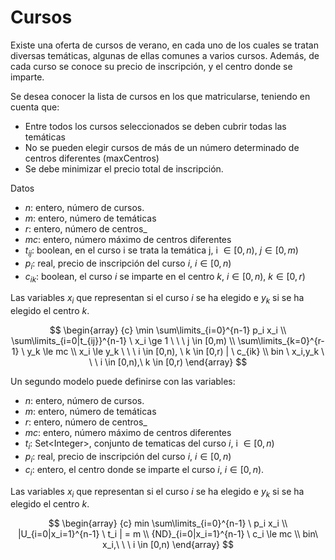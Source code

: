 # Cursos

Existe una oferta de cursos de verano, en cada uno de los cuales se tratan diversas temáticas, 
algunas de ellas comunes a varios cursos. Además, de cada curso se conoce su precio de inscripción, 
y el centro donde se imparte.  

Se desea conocer la lista de cursos en los que matricularse, teniendo en cuenta que: 

 - Entre todos los cursos seleccionados se deben cubrir todas las temáticas
 - No se pueden elegir cursos de más de un número determinado de centros diferentes (maxCentros)
 - Se debe minimizar el precio total de inscripción.

Datos

 - $n$: entero, número de cursos.
 - $m$: entero, número de temáticas
 - $r$: entero, número de centros_
 - $mc$: entero, número máximo de centros diferentes
 - $t_{ij}$: boolean, en el curso i se trata la temática j, i $\in [0,n)$, $j \in [0,m)$
 - $p_i$: real, precio de inscripción del curso $i$, $i \in [0,n)$
 - $c_{ik}$: boolean, el curso $i$ se imparte en el centro $k$, $i \in [0,n)$, $k \in [0,r)$

Las variables $x_i$ que representan si el curso $i$ se ha elegido e $y_k$ si se ha elegido el centro $k$.

$$
\begin{array} {c}
  \min \sum\limits_{i=0}^{n-1} p_i x_i  \\
  \sum\limits_{i=0|t_{ij}}^{n-1} \ x_i \ge 1 \ \ \  j \in [0,m) \\
  \sum\limits_{k=0}^{r-1} \ y_k \le mc \\
  x_i \le y_k  \ \ \ i \in [0,n), \ k \in [0,r) | \ c_{ik} \\
  bin \ x_i,y_k \ \ \ i \in [0,n),\ k \in [0,r)
 \end{array}
$$

Un segundo modelo puede definirse con las variables:

 - $n$: entero, número de cursos.
 - $m$: entero, número de temáticas
 - $r$: entero, número de centros_
 - $mc$: entero, número máximo de centros diferentes
 - $t_i$: Set\<Integer\>, conjunto de tematicas del curso $i$, i $\in [0,n)$
 - $p_i$: real, precio de inscripción del curso $i$, $i \in [0,n)$
 - $c_i$: entero, el centro donde se imparte el curso $i$, $i \in [0,n)$.

Las variables $x_i$ que representan si el curso $i$ se ha elegido e $y_k$ si se ha elegido el centro $k$.


$$
\begin{array} {c}
min \sum\limits_{i=0}^{n-1} \ p_i x_i \\
|U_{i=0|x_i=1}^{n-1} \ t_i | = m \\
{ND}_{i=0|x_i=1}^{n-1} \ c_i \le mc \\
bin\ x_i,\ \ \ i \in [0,n)
\end{array}
$$
